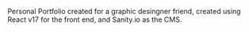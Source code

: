 Personal Portfolio created for a graphic desingner friend, created using React v17 for the front end, and Sanity.io as the CMS.